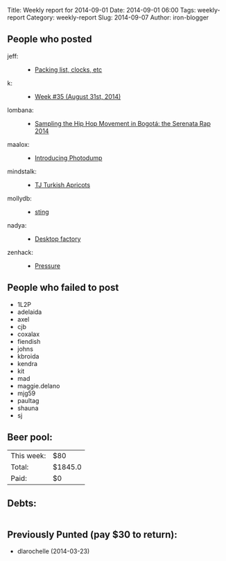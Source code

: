 Title: Weekly report for 2014-09-01
Date: 2014-09-01 06:00
Tags: weekly-report
Category: weekly-report
Slug: 2014-09-07
Author: iron-blogger


<h2>People who posted</h2>
<dl>
<dt><span class="user">jeff:</span></dt>
<dd>
  <ul>
   <li><a href="http://unterbahn.com/2014/09/packing-list-clocks-etc/">Packing list, clocks, etc</a></li>
  </ul>
</dd>
<dt><span class="user">k:</span></dt>
<dd>
  <ul>
   <li><a href="http://www.googlish.com/?p=113">Week #35 (August 31st, 2014)</a></li>
  </ul>
</dd>
<dt><span class="user">lombana:</span></dt>
<dd>
  <ul>
   <li><a href="http://andreslombana.net/blog/2014/09/04/serenatarap2014bogota/">Sampling the Hip Hop Movement in Bogotá:  the Serenata Rap 2014</a></li>
  </ul>
</dd>
<dt><span class="user">maalox:</span></dt>
<dd>
  <ul>
   <li><a href="http://alexose.blogspot.com/2014/09/introducing-photodump.html">Introducing Photodump</a></li>
  </ul>
</dd>
<dt><span class="user">mindstalk:</span></dt>
<dd>
  <ul>
   <li><a href="http://mindstalk.livejournal.com/408530.html">TJ Turkish Apricots</a></li>
  </ul>
</dd>
<dt><span class="user">mollydb:</span></dt>
<dd>
  <ul>
   <li><a href="http://mmillions.wordpress.com/2014/09/04/sting/">sting</a></li>
  </ul>
</dd>
<dt><span class="user">nadya:</span></dt>
<dd>
  <ul>
   <li><a href="http://infosyncratic.nl/weblog/2014/09/05/desktop-factory/">Desktop factory</a></li>
  </ul>
</dd>
<dt><span class="user">zenhack:</span></dt>
<dd>
  <ul>
   <li><a href="http://www.zenhack.net/2014/09/07/pressure.html">Pressure</a></li>
  </ul>
</dd>
</dl>

<h2>People who failed to post</h2>
<ul>
<li class="user">1L2P</li>
<li class="user">adelaida</li>
<li class="user">axel</li>
<li class="user">cjb</li>
<li class="user">coxalax</li>
<li class="user">fiendish</li>
<li class="user">johns</li>
<li class="user">kbroida</li>
<li class="user">kendra</li>
<li class="user">kit</li>
<li class="user">mad</li>
<li class="user">maggie.delano</li>
<li class="user">mjg59</li>
<li class="user">paultag</li>
<li class="user">shauna</li>
<li class="user">sj</li>
</ul>



<h2>Beer pool:</h2>
<table>
  <tr> <td> This week: </td> <td> $80 </td> </tr>
  <tr> <td> Total: </td> <td> $1845.0 </td> </tr>
  <tr> <td> Paid: </td> <td> $0 </td> </tr>
</table>

<h2>Debts:</h2>

<table class="debts">
</table>

<h2>Previously Punted (pay $30 to return):</h2>
<ul>
<li>dlarochelle (2014-03-23)</li>
</ul>
